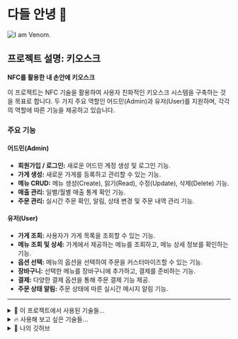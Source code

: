 # 다들 안녕 👋
<img src="https://readme-typing-svg.herokuapp.com/?font=Fira+Code&size=40&pause=1000&color=D2B48C&background=2C2F33&center=true&vCenter=true&width=500&lines=NFC+%EB%A5%BC+%ED%99%9C%EC%9A%A9%ED%95%9C+%EB%82%B4+%EC%86%90%EC%95%88%EC%97%90+%ED%82%A4%EC%98%A4%EC%8A%A4%ED%81%AC" alt="I am Venom." />




## 프로젝트 설명: 키오스크

**NFC를 활용한 내 손안에 키오스크**

이 프로젝트는 NFC 기술을 활용하여 사용자 친화적인 키오스크 시스템을 구축하는 것을 목표로 합니다. 두 가지 주요 역할인 어드민(Admin)과 유저(User)를 지원하며, 각각의 역할에 따른 기능을 제공하고 있습니다.

### 주요 기능

#### 어드민(Admin)
- **회원가입 / 로그인:** 새로운 어드민 계정 생성 및 로그인 기능.
- **가게 생성:** 새로운 가게를 등록하고 관리할 수 있는 기능.
- **메뉴 CRUD:** 메뉴 생성(Create), 읽기(Read), 수정(Update), 삭제(Delete) 기능.
- **매출 관리:** 일별/월별 매출 통계 확인 기능.
- **주문 관리:** 실시간 주문 확인, 알림, 상태 변경 및 주문 내역 관리 기능.

#### 유저(User)
- **가게 조회:** 사용자가 가게 목록을 조회할 수 있는 기능.
- **메뉴 조회 및 상세:** 가게에서 제공하는 메뉴를 조회하고, 메뉴 상세 정보를 확인하는 기능.
- **옵션 선택:** 메뉴의 옵션을 선택하여 주문을 커스터마이즈할 수 있는 기능.
- **장바구니:** 선택한 메뉴를 장바구니에 추가하고, 결제를 준비하는 기능.
- **결제:** 다양한 결제 옵션을 통해 주문 결제 기능 제공.
- **주문 상태 알림:** 주문 상태에 따른 실시간 메시지 알림 기능.

---

<details>
  <summary>🍇 이 프로젝트에서 사용된 기술들...</summary>

  <p>
    <img src="https://img.shields.io/badge/MySQL-4479A1?style=for-the-badge&logo=mysql&logoColor=white"/>
    <img src="https://img.shields.io/badge/Next.js-000000?style=for-the-badge&logo=nextdotjs&logoColor=white"/>
    <img src="https://img.shields.io/badge/JavaScript-F7DF1E?style=for-the-badge&logo=javascript&logoColor=black"/>
    <img src="https://img.shields.io/badge/HTML5-E34F26?style=for-the-badge&logo=html5&logoColor=white"/>
    <img src="https://img.shields.io/badge/CSS3-1572B6?style=for-the-badge&logo=css3&logoColor=white"/>
    <img src="https://img.shields.io/badge/Amazon%20AWS-232F3E?style=for-the-badge&logo=amazon-aws&logoColor=white"/>
    <img src="https://img.shields.io/badge/EC2-FF9900?style=for-the-badge&logo=amazon-ec2&logoColor=white"/>
    <img src="https://img.shields.io/badge/RDS-527FFF?style=for-the-badge&logo=amazon-rds&logoColor=white"/>
    <img src="https://img.shields.io/badge/React-61DAFB?style=for-the-badge&logo=react&logoColor=black"/>
    <img src="https://img.shields.io/badge/GitHub%20Actions-2088FF?style=for-the-badge&logo=github-actions&logoColor=white"/>
    <img src="https://img.shields.io/badge/Git-F05032?style=for-the-badge&logo=git&logoColor=white"/>
    <img src="https://img.shields.io/badge/GitHub-181717?style=for-the-badge&logo=github&logoColor=white"/>
    <img src="https://img.shields.io/badge/Firebase-FFCA28?style=for-the-badge&logo=firebase&logoColor=black"/>
    <img src="https://img.shields.io/badge/CoolSMS-2B579A?style=for-the-badge&logo=twilio&logoColor=white"/>
    <img src="https://img.shields.io/badge/JWT-000000?style=for-the-badge&logo=json-web-tokens&logoColor=white"/>
    <img src="https://img.shields.io/badge/Amazon%20S3-569A31?style=for-the-badge&logo=amazon-s3&logoColor=white"/>
    <img src="https://img.shields.io/badge/TypeScript-3178C6?style=for-the-badge&logo=typescript&logoColor=white"/>
    <img src="https://img.shields.io/badge/Docker-2496ED?style=for-the-badge&logo=docker&logoColor=white"/>
    <img src="https://img.shields.io/badge/Toss%20Payments-1F8DD6?style=for-the-badge&logo=readme&logoColor=white"/>
    <img src="https://img.shields.io/badge/Axios-5A29E4?style=for-the-badge&logo=axios&logoColor=white"/>
    <img src="https://img.shields.io/badge/Tailwind%20CSS-06B6D4?style=for-the-badge&logo=tailwindcss&logoColor=white"/>
  </p>

</details>

<details>
  <summary>🔥 사용해 보고 싶은 기술들...</summary>

  <p>
    <img src="https://img.shields.io/badge/Redis-DC382D?style=for-the-badge&logo=redis&logoColor=white"/>
    <img src="https://img.shields.io/badge/TTS-002E5E?style=for-the-badge&logo=readme&logoColor=white"/>
  </p>

</details>

<details>
  <summary>🔷 나의 깃허브</summary>

  <p>
    - [GitHub Profile](https://github.com/leedonguk0809)
    - [KioSSGk Organization Repository](https://github.com/KioSSGk/kiossgk)
  </p>

</details>
